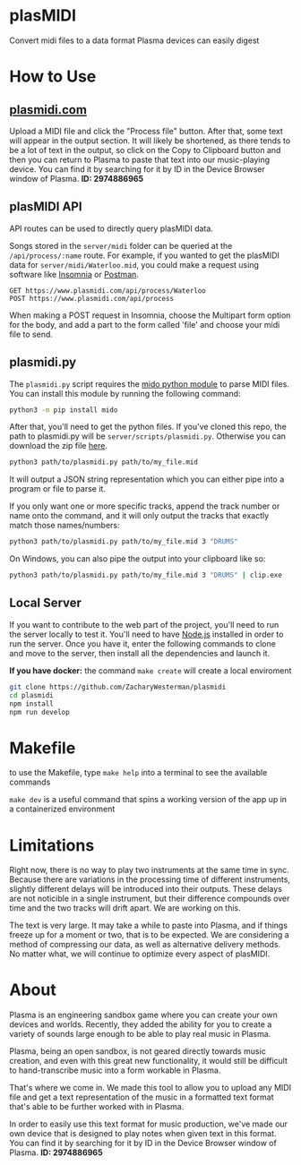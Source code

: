 # plasMIDI

Convert midi files to a data format Plasma devices can easily digest

# How to Use

## [plasmidi.com](https://www.plasmidi.com/)

Upload a MIDI file and click the "Process file" button. After that, some text will appear in the output section. It will likely be shortened, as there tends to be a lot of text in the output, so click on the Copy to Clipboard button and then you can return to Plasma to paste that text into our music-playing device. You can find it by searching for it by ID in the Device Browser window of Plasma. **ID: 2974886965**

## plasMIDI API

API routes can be used to directly query plasMIDI data.

Songs stored in the `server/midi` folder can be queried at the `/api/process/:name` route.
For example, if you wanted to get the plasMIDI data for `server/midi/Waterloo.mid`, you could make a request using software like [Insomnia](https://insomnia.rest/) or [Postman](https://www.postman.com/).

```
GET https://www.plasmidi.com/api/process/Waterloo
POST https://www.plasmidi.com/api/process
```

When making a POST request in Insomnia, choose the Multipart form option for the body, and add a part to the form called 'file' and choose your midi file to send.

## plasmidi.py

The `plasmidi.py` script requires the [mido python module](https://mido.readthedocs.io) to parse MIDI files. You can install this module by running the following command:

```bash
python3 -m pip install mido
```

After that, you'll need to get the python files. If you've cloned this repo, the path to plasmidi.py will be `server/scripts/plasmidi.py`. Otherwise you can download the zip file [here](https://github.com/ZacharyWesterman/plasmidi/blob/main/client/src/plasmidi.zip).

```bash
python3 path/to/plasmidi.py path/to/my_file.mid
```

It will output a JSON string representation which you can either pipe into a program or file to parse it.

If you only want one or more specific tracks, append the track number or name onto the command, and it will only output the tracks that exactly match those names/numbers:

```bash
python3 path/to/plasmidi.py path/to/my_file.mid 3 "DRUMS"
```

On Windows, you can also pipe the output into your clipboard like so:

```bash
python3 path/to/plasmidi.py path/to/my_file.mid 3 "DRUMS" | clip.exe
```

## Local Server

If you want to contribute to the web part of the project, you'll need to run the server locally to test it. You'll need to have [Node.js](https://nodejs.org/) installed in order to run the server. Once you have it, enter the following commands to clone and move to the server, then install all the dependencies and launch it.

**If you have docker:** the command `make create` will create a local enviroment

```bash
git clone https://github.com/ZacharyWesterman/plasmidi
cd plasmidi
npm install
npm run develop
```

# Makefile

to use the Makefile, type `make help` into a terminal to see the available commands

`make dev` is a useful command that spins a working version of the app up in a containerized environment

# Limitations

Right now, there is no way to play two instruments at the same time in sync. Because there are variations in the processing time of different instruments, slightly different delays will be introduced into their outputs. These delays are not noticible in a single instrument, but their difference compounds over time and the two tracks will drift apart. We are working on this.

The text is very large. It may take a while to paste into Plasma, and if things freeze up for a moment or two, that is to be expected. We are considering a method of compressing our data, as well as alternative delivery methods. No matter what, we will continue to optimize every aspect of plasMIDI.

# About

Plasma is an engineering sandbox game where you can create your own devices and worlds. Recently, they added the ability for you to create a variety of sounds large enough to be able to play real music in Plasma.

Plasma, being an open sandbox, is not geared directly towards music creation, and even with this great new functionality, it would still be difficult to hand-transcribe music into a form workable in Plasma.

That's where we come in. We made this tool to allow you to upload any MIDI file and get a text representation of the music in a formatted text format that's able to be further worked with in Plasma.

In order to easily use this text format for music production, we've made our own device that is designed to play notes when given text in this format. You can find it by searching for it by ID in the Device Browser window of Plasma. **ID: 2974886965**
